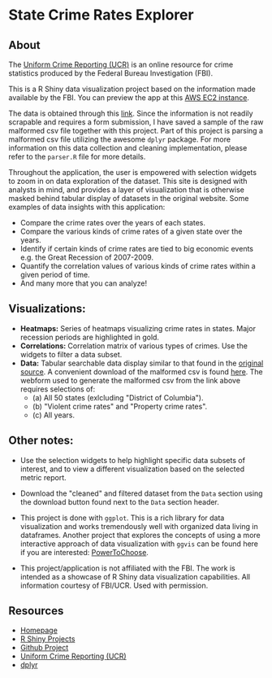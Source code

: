 # State Crime Rates Explorer

## About
The [Uniform Crime Reporting (UCR)](http://www.fbi.gov/about-us/cjis/ucr/) is an online resource for crime statistics produced by the Federal Bureau Investigation (FBI).

This is a R Shiny data visualization project based on the information made available by the FBI.  You can preview the app at this [AWS EC2 instance](http://ec2-54-183-164-175.us-west-1.compute.amazonaws.com:3838/StateCrimeRates/).

The data is obtained through this [link](http://www.ucrdatatool.gov/Search/Crime/State/StatebyState.cfm).  Since the information is not readily scrapable and requires a form submission, I have saved a sample of the raw malformed csv file together with this project.  Part of this project is parsing a malformed csv file utilizing the awesome `dplyr` package.  For more information on this data collection and cleaning implementation, please refer to the `parser.R` file for more details.

Throughout the application, the user is empowered with selection widgets to zoom in on data exploration of the dataset.  This site is designed with analysts in mind, and provides a layer of visualization that is otherwise masked behind tabular display of datasets in the original website.  Some examples of data insights with this application:
    
- Compare the crime rates over the years of each states.
- Compare the various kinds of crime rates of a given state over the years.
- Identify if certain kinds of crime rates are tied to big economic events e.g. the Great Recession of 2007-2009.
- Quantify the correlation values of various kinds of crime rates within a given period of time.
- And many more that you can analyze!



## Visualizations:
- **Heatmaps:** Series of heatmaps visualizing crime rates in states. Major recession periods are highlighted in gold.
- **Correlations:** Correlation matrix of various types of crimes. Use the widgets to filter a data subset.
- **Data:** Tabular searchable data display similar to that found in the [original source](http://www.ucrdatatool.gov/Search/Crime/State/StatebyState.cfm).  A convenient download of the malformed csv is found [here](data.csv).  The webform used to generate the malformed csv from the link above requires selections of:
    - (a) All 50 states (exlcluding "District of Columbia").
    - (b) "Violent crime rates" and "Property crime rates".
    - (c) All years.


## Other notes:
- Use the selection widgets to help highlight specific data subsets of interest, and to view a different visualization based on the selected metric report.

- Download the "cleaned" and filtered dataset from the `Data` section using the download button found next to the `Data` section header.

- This project is done with `ggplot`.  This is a rich library for data visualization and works tremendously well with organized data living in dataframes.  Another project that explores the concepts of using a more interactive approach of data visualization with `ggvis` can be found here if you are interested: [PowerToChoose](http://ec2-54-183-164-175.us-west-1.compute.amazonaws.com:3838/PowerToChoose/).

- This project/application is not affiliated with the FBI.  The work is intended as a showcase of R Shiny data visualization capabilities.  All information courtesy of FBI/UCR. Used with permission.



## Resources
- [Homepage](https://chrisrzhou.github.io/)
- [R Shiny Projects](http://ec2-54-183-164-175.us-west-1.compute.amazonaws.com:3838/)
- [Github Project](https://github.com/chrisrzhou/RShiny-StateCrimeRates)
- [Uniform Crime Reporting (UCR)](http://www.ucrdatatool.gov/Search/Crime/State/StatebyState.cfm)
- [dplyr](http://cran.rstudio.com/web/packages/dplyr/vignettes/introduction.html)